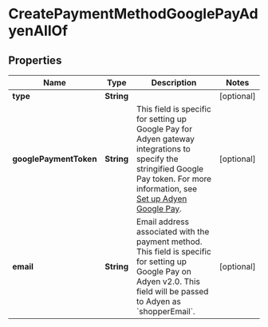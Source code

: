 

# CreatePaymentMethodGooglePayAdyenAllOf


## Properties

| Name | Type | Description | Notes |
|------------ | ------------- | ------------- | -------------|
|**type** | **String** |  |  [optional] |
|**googlePaymentToken** | **String** | This field is specific for setting up Google Pay for Adyen  gateway integrations to specify the stringified Google Pay token. For more information, see [Set up Adyen Google Pay](https://knowledgecenter.zuora.com/Billing/Billing_and_Payments/L_Payment_Methods/Payment_Method_Types/Set_up_Adyen_Google_Pay).  |  [optional] |
|**email** | **String** | Email address associated with the payment method. This field is specific for setting up Google Pay on Adyen v2.0. This field will be passed to Adyen as &#x60;shopperEmail&#x60;.  |  [optional] |



